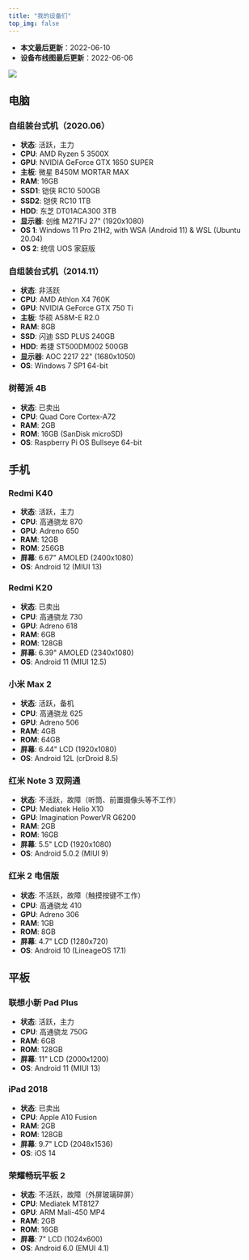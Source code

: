 ```yaml
---
title: "我的设备们"
top_img: false
---
```


- **本文最后更新**：2022-06-10
- **设备布线图最后更新**：2022-06-06

<img src="/img/in-post/device-map.png" />

## 电脑
### 自组装台式机（2020.06）
- **状态**: 活跃，主力
- **CPU**: AMD Ryzen 5 3500X
- **GPU**: NVIDIA GeForce GTX 1650 SUPER
- **主板**: 微星 B450M MORTAR MAX
- **RAM**: 16GB
- **SSD1**: 铠侠 RC10 500GB
- **SSD2**: 铠侠 RC10 1TB
- **HDD**: 东芝 DT01ACA300 3TB
- **显示器**: 创维 M271FJ 27" (1920x1080)
- **OS 1**: Windows 11 Pro 21H2, with WSA (Android 11) & WSL (Ubuntu 20.04)
- **OS 2**: 统信 UOS 家庭版

### 自组装台式机（2014.11）
- **状态**: 非活跃
- **CPU**: AMD Athlon X4 760K
- **GPU**: NVIDIA GeForce GTX 750 Ti
- **主板**: 华硕 A58M-E R2.0
- **RAM**: 8GB
- **SSD**: 闪迪 SSD PLUS 240GB
- **HDD**: 希捷 ST500DM002 500GB
- **显示器**: AOC 2217 22" (1680x1050)
- **OS**: Windows 7 SP1 64-bit

### 树莓派 4B
- **状态**: 已卖出
- **CPU**: Quad Core Cortex-A72
- **RAM**: 2GB
- **ROM**: 16GB (SanDisk microSD)
- **OS**: Raspberry Pi OS Bullseye 64-bit

## 手机
### Redmi K40
- **状态**: 活跃，主力
- **CPU**: 高通骁龙 870
- **GPU**: Adreno 650
- **RAM**: 12GB
- **ROM**: 256GB
- **屏幕**: 6.67" AMOLED (2400x1080)
- **OS**: Android 12 (MIUI 13)

### Redmi K20
- **状态**: 已卖出
- **CPU**: 高通骁龙 730
- **GPU**: Adreno 618
- **RAM**: 6GB
- **ROM**: 128GB
- **屏幕**: 6.39" AMOLED (2340x1080)
- **OS**: Android 11 (MIUI 12.5)

### 小米 Max 2
- **状态**: 活跃，备机
- **CPU**: 高通骁龙 625
- **GPU**: Adreno 506
- **RAM**: 4GB
- **ROM**: 64GB
- **屏幕**: 6.44" LCD (1920x1080)
- **OS**: Android 12L (crDroid 8.5)

### 红米 Note 3 双网通
- **状态**: 不活跃，故障（听筒、前置摄像头等不工作）
- **CPU**: Mediatek Helio X10
- **GPU**: Imagination PowerVR G6200
- **RAM**: 2GB
- **ROM**: 16GB
- **屏幕**: 5.5" LCD (1920x1080)
- **OS**: Android 5.0.2 (MIUI 9)

### 红米 2 电信版
- **状态**: 不活跃，故障（触摸按键不工作）
- **CPU**: 高通骁龙 410
- **GPU**: Adreno 306
- **RAM**: 1GB
- **ROM**: 8GB
- **屏幕**: 4.7" LCD (1280x720)
- **OS**: Android 10 (LineageOS 17.1)

## 平板
### 联想小新 Pad Plus
- **状态**: 活跃，主力
- **CPU**: 高通骁龙 750G
- **RAM**: 6GB
- **ROM**: 128GB
- **屏幕**: 11" LCD (2000x1200)
- **OS**: Android 11 (MIUI 13)

### iPad 2018
- **状态**: 已卖出
- **CPU**: Apple A10 Fusion
- **RAM**: 2GB
- **ROM**: 128GB
- **屏幕**: 9.7" LCD (2048x1536)
- **OS**: iOS 14

### 荣耀畅玩平板 2
- **状态**: 不活跃，故障（外屏玻璃碎屏）
- **CPU**: Mediatek MT8127
- **GPU**: ARM Mali-450 MP4
- **RAM**: 2GB
- **ROM**: 16GB
- **屏幕**: 7" LCD (1024x600)
- **OS**: Android 6.0 (EMUI 4.1)